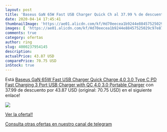 ```yaml
---
layout: post
title: 'Baseus GaN 65W Fast USB Charger Quick Ch al 37.99 % de descuento'
date: 2020-04-14 17:45:41
thumbnailImage: 'https://ae01.alicdn.com/kf/Hd70eecea1b9244e88457525029c97e87S/Baseus-GaN-65W-Fast-USB-Charger-Quick-Charge-4-0-3-0-Type-C-PD-Fast.jpg_350x350._SL200_.jpg'
images: [ 'https://ae01.alicdn.com/kf/Hd70eecea1b9244e88457525029c97e87S/Baseus-GaN-65W-Fast-USB-Charger-Quick-Charge-4-0-3-0-Type-C-PD-Fast.jpg_350x350._SL200_.jpg' ]
comments: true
category: ofertas
author: ring
slug: 4000237954145
description:
actualPrice: 43.87 USD
comparePrice: 70.75 USD
inStock: true
---
```


Está [Baseus GaN 65W Fast USB Charger Quick Charge 4.0 3.0 Type C PD Fast Charging 3 Port USB Charger with QC 4.0 3.0 Portable Charger](https://www.amazon.com/dp/4000237954145/?tag=redken08-20) con 37.99 de descuento por 43.87 USD (original: 70.75 USD) en el siguiente enlace!

[![](https://ae01.alicdn.com/kf/Hd70eecea1b9244e88457525029c97e87S/Baseus-GaN-65W-Fast-USB-Charger-Quick-Charge-4-0-3-0-Type-C-PD-Fast.jpg_350x350._SL200_.jpg)](https://www.amazon.com/dp/4000237954145/?tag=redken08-20)

[Ver la oferta!!](https://www.amazon.com/dp/4000237954145/?tag=redken08-20)

[Consulta otras ofertas en nuestro canal de telegram](https://t.me/s/ofertas25)
